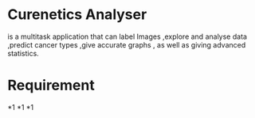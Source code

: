 # Curenetics Analyser 
is a multitask application that can label Images ,explore and analyse data ,predict cancer types ,give accurate graphs , as well as giving advanced statistics.

# Requirement

 
*1
*1
*1